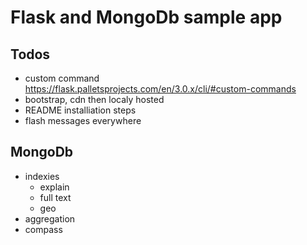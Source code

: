 # Flask and MongoDb sample app

## Todos

- custom command https://flask.palletsprojects.com/en/3.0.x/cli/#custom-commands
- bootstrap, cdn then localy hosted
- README installiation steps
- flash messages everywhere


## MongoDb

- indexies
    - explain
    - full text
    - geo
- aggregation
- compass

